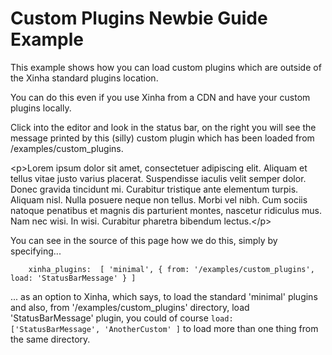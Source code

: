 Custom Plugins Newbie Guide Example
===================================

This example shows how you can load custom plugins which are outside of the Xinha standard plugins location.

You can do this even if you use Xinha from a CDN and have your custom plugins locally.

Click into the editor and look in the status bar, on the right you will see the message printed by this (silly) custom plugin which has been loaded from /examples/custom\_plugins.

&lt;p&gt;Lorem ipsum dolor sit amet, consectetuer adipiscing elit. Aliquam et tellus vitae justo varius placerat. Suspendisse iaculis velit semper dolor. Donec gravida tincidunt mi. Curabitur tristique ante elementum turpis. Aliquam nisl. Nulla posuere neque non tellus. Morbi vel nibh. Cum sociis natoque penatibus et magnis dis parturient montes, nascetur ridiculus mus. Nam nec wisi. In wisi. Curabitur pharetra bibendum lectus.&lt;/p&gt;

You can see in the source of this page how we do this, simply by specifying...

        xinha_plugins:  [ 'minimal', { from: '/examples/custom_plugins', load: 'StatusBarMessage' } ]
      

... as an option to Xinha, which says, to load the standard 'minimal' plugins and also, from '/examples/custom\_plugins' directory, load 'StatusBarMessage' plugin, you could of course `load: ['StatusBarMessage', 'AnotherCustom' ]` to load more than one thing from the same directory.
